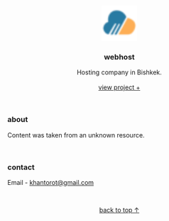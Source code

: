 <br />
<div align="center">
  <a href="#top">
    <img src="content/icons/shortcut.png" alt="logo" width="80" height="80">
  </a>

  <h3 align="center">webhost</h3>

  <p align="center">
    Hosting company in Bishkek.
    <br />
    <br />
    <a href="https://khantorot.github.io/webhost">view project +</a>
  </p>
</div>
<br />





### about

Content was taken from an unknown resource.



<br />



### contact

Email - khantorot@gmail.com





<br />
<p align="center"><a href="#top">back to top ↑</a></p>